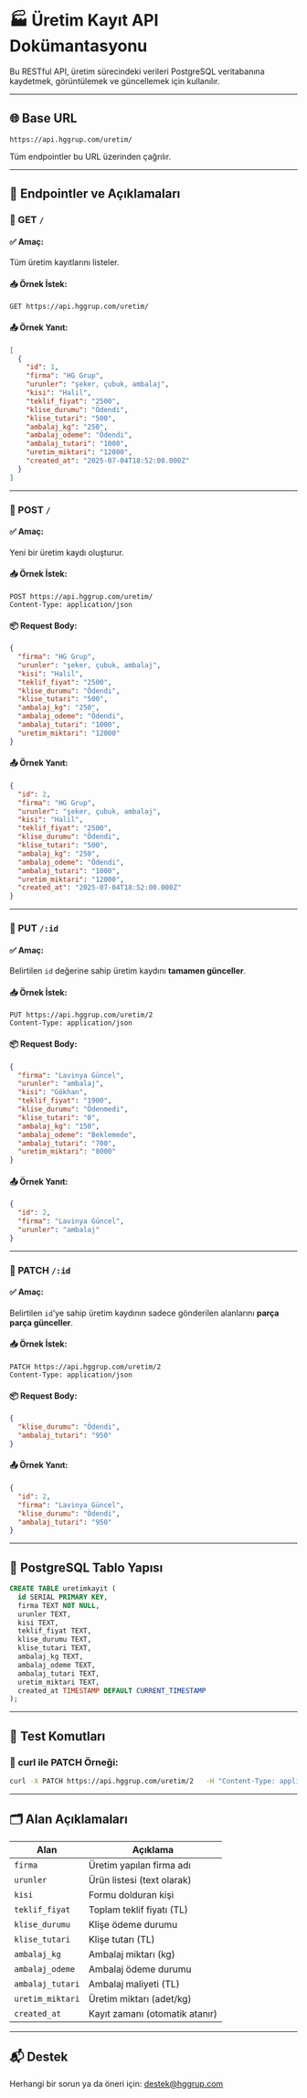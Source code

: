 
# 🏭 Üretim Kayıt API Dokümantasyonu

Bu RESTful API, üretim sürecindeki verileri PostgreSQL veritabanına kaydetmek, görüntülemek ve güncellemek için kullanılır.

---

## 🌐 Base URL

```
https://api.hggrup.com/uretim/
```

Tüm endpointler bu URL üzerinden çağrılır.

---

## 📌 Endpointler ve Açıklamaları

### 🔹 GET `/`

#### ✅ Amaç:
Tüm üretim kayıtlarını listeler.

#### 📥 Örnek İstek:
```http
GET https://api.hggrup.com/uretim/
```

#### 📤 Örnek Yanıt:
```json
[
  {
    "id": 1,
    "firma": "HG Grup",
    "urunler": "şeker, çubuk, ambalaj",
    "kisi": "Halil",
    "teklif_fiyat": "2500",
    "klise_durumu": "Ödendi",
    "klise_tutari": "500",
    "ambalaj_kg": "250",
    "ambalaj_odeme": "Ödendi",
    "ambalaj_tutari": "1000",
    "uretim_miktari": "12000",
    "created_at": "2025-07-04T18:52:00.000Z"
  }
]
```

---

### 🔹 POST `/`

#### ✅ Amaç:
Yeni bir üretim kaydı oluşturur.

#### 📥 Örnek İstek:
```http
POST https://api.hggrup.com/uretim/
Content-Type: application/json
```

#### 📦 Request Body:
```json
{
  "firma": "HG Grup",
  "urunler": "şeker, çubuk, ambalaj",
  "kisi": "Halil",
  "teklif_fiyat": "2500",
  "klise_durumu": "Ödendi",
  "klise_tutari": "500",
  "ambalaj_kg": "250",
  "ambalaj_odeme": "Ödendi",
  "ambalaj_tutari": "1000",
  "uretim_miktari": "12000"
}
```

#### 📤 Örnek Yanıt:
```json
{
  "id": 2,
  "firma": "HG Grup",
  "urunler": "şeker, çubuk, ambalaj",
  "kisi": "Halil",
  "teklif_fiyat": "2500",
  "klise_durumu": "Ödendi",
  "klise_tutari": "500",
  "ambalaj_kg": "250",
  "ambalaj_odeme": "Ödendi",
  "ambalaj_tutari": "1000",
  "uretim_miktari": "12000",
  "created_at": "2025-07-04T18:52:00.000Z"
}
```

---

### 🔹 PUT `/:id`

#### ✅ Amaç:
Belirtilen `id` değerine sahip üretim kaydını **tamamen günceller**.

#### 📥 Örnek İstek:
```http
PUT https://api.hggrup.com/uretim/2
Content-Type: application/json
```

#### 📦 Request Body:
```json
{
  "firma": "Lavinya Güncel",
  "urunler": "ambalaj",
  "kisi": "Gökhan",
  "teklif_fiyat": "1900",
  "klise_durumu": "Ödenmedi",
  "klise_tutari": "0",
  "ambalaj_kg": "150",
  "ambalaj_odeme": "Beklemede",
  "ambalaj_tutari": "700",
  "uretim_miktari": "8000"
}
```

#### 📤 Örnek Yanıt:
```json
{
  "id": 2,
  "firma": "Lavinya Güncel",
  "urunler": "ambalaj"
}
```

---

### 🔹 PATCH `/:id`

#### ✅ Amaç:
Belirtilen `id`’ye sahip üretim kaydının sadece gönderilen alanlarını **parça parça günceller**.

#### 📥 Örnek İstek:
```http
PATCH https://api.hggrup.com/uretim/2
Content-Type: application/json
```

#### 📦 Request Body:
```json
{
  "klise_durumu": "Ödendi",
  "ambalaj_tutari": "950"
}
```

#### 📤 Örnek Yanıt:
```json
{
  "id": 2,
  "firma": "Lavinya Güncel",
  "klise_durumu": "Ödendi",
  "ambalaj_tutari": "950"
}
```

---

## 🧱 PostgreSQL Tablo Yapısı

```sql
CREATE TABLE uretimkayit (
  id SERIAL PRIMARY KEY,
  firma TEXT NOT NULL,
  urunler TEXT,
  kisi TEXT,
  teklif_fiyat TEXT,
  klise_durumu TEXT,
  klise_tutari TEXT,
  ambalaj_kg TEXT,
  ambalaj_odeme TEXT,
  ambalaj_tutari TEXT,
  uretim_miktari TEXT,
  created_at TIMESTAMP DEFAULT CURRENT_TIMESTAMP
);
```

---

## 🧪 Test Komutları

### 🔸 curl ile PATCH Örneği:
```bash
curl -X PATCH https://api.hggrup.com/uretim/2   -H "Content-Type: application/json"   -d '{"klise_durumu": "Ödendi", "ambalaj_tutari": "950"}'
```

---

## 🗂 Alan Açıklamaları

| Alan              | Açıklama                       |
|-------------------|--------------------------------|
| `firma`           | Üretim yapılan firma adı       |
| `urunler`         | Ürün listesi (text olarak)     |
| `kisi`            | Formu dolduran kişi            |
| `teklif_fiyat`    | Toplam teklif fiyatı (TL)      |
| `klise_durumu`    | Klişe ödeme durumu             |
| `klise_tutari`    | Klişe tutarı (TL)              |
| `ambalaj_kg`      | Ambalaj miktarı (kg)           |
| `ambalaj_odeme`   | Ambalaj ödeme durumu           |
| `ambalaj_tutari`  | Ambalaj maliyeti (TL)          |
| `uretim_miktari`  | Üretim miktarı (adet/kg)       |
| `created_at`      | Kayıt zamanı (otomatik atanır) |

---

## 📬 Destek

Herhangi bir sorun ya da öneri için: [destek@hggrup.com](mailto:destek@hggrup.com)
